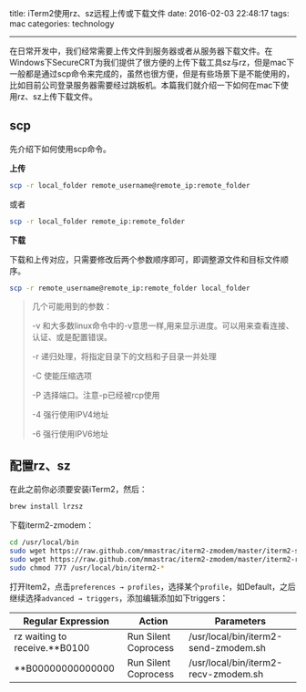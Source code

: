 title: iTerm2使用rz、sz远程上传或下载文件
date: 2016-02-03 22:48:17
tags: mac
categories: technology

---

在日常开发中，我们经常需要上传文件到服务器或者从服务器下载文件。在Windows下SecureCRT为我们提供了很方便的上传下载工具sz与rz，但是mac下一般都是通过scp命令来完成的，虽然也很方便，但是有些场景下是不能使用的，比如目前公司登录服务器需要经过跳板机。本篇我们就介绍一下如何在mac下使用rz、sz上传下载文件。

<!-- more -->

## scp

先介绍下如何使用scp命令。

**上传**

```bash
scp -r local_folder remote_username@remote_ip:remote_folder
```

或者

```bash
scp -r local_folder remote_ip:remote_folder
```

**下载**

下载和上传对应，只需要修改后两个参数顺序即可，即调整源文件和目标文件顺序。

```bash
scp -r remote_username@remote_ip:remote_folder local_folder 
```

> 几个可能用到的参数：
> 
> -v 和大多数linux命令中的-v意思一样,用来显示进度。可以用来查看连接、认证、或是配置错误。
> 
> -r 递归处理，将指定目录下的文档和子目录一并处理
> 
> -C 使能压缩选项
> 
> -P 选择端口。注意-p已经被rcp使用
> 
> -4 强行使用IPV4地址
> 
> -6 强行使用IPV6地址

## 配置rz、sz

在此之前你必须要安装iTerm2，然后：

```bash
brew install lrzsz
```

下载iterm2-zmodem：

```bash
cd /usr/local/bin
sudo wget https://raw.github.com/mmastrac/iterm2-zmodem/master/iterm2-send-zmodem.sh
sudo wget https://raw.github.com/mmastrac/iterm2-zmodem/master/iterm2-recv-zmodem.sh
sudo chmod 777 /usr/local/bin/iterm2-*
```

打开Item2，点击`preferences → profiles`，选择某个`profile`，如Default，之后继续选择`advanced → triggers`，添加编辑添加如下triggers：

Regular Expression | Action | Parameters
----|------|----
rz waiting to receive.\*\*B0100| Run Silent Coprocess | /usr/local/bin/iterm2-send-zmodem.sh
\*\*B00000000000000 | Run Silent Coprocess | /usr/local/bin/iterm2-recv-zmodem.sh






	

	
